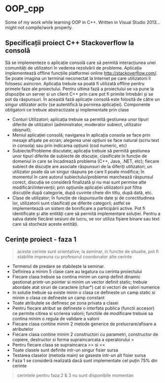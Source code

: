 # OOP_cpp
Some of my work while learning OOP in C++. Written in Visual Studio 2013... might not compile/work properly.

## Specificații proiect C++ Stackoverflow la consolă

Să se implementeze o aplicație consolă care să permită interacțiunea unei comunități de utilizatori în vederea rezolvării de probleme.
Aplicația implementează offline funcțiile platformei online http://stackoverflow.com/. Se poate imagina un terminal neconectat la Internet pe care utilizatorii îl folosesc asincron. Aplicația trebuie sa poată fi utilizată offline pentru primele faze ale proiectului.
Pentru ultima fază a proiectului se va pune la dispoziție un server si un client C++ prin care pot fi primite întrebări și se pot da răspunsuri. În această fază aplicație consolă este folosită de către un singur utilizator activ (se autentifică la pornirea aplicației). 
Componente obligatorii ce trebuie abstractizate și implementate prin clase 
- Conturi Utilizatori; aplicația trebuie sa permită gestiunea unor tipuri diferite de utilizatori (administrator, moderator subiect, utilizator obișnuit);  
- Meniul aplicației consolă; navigarea în aplicația consola se face prin mesaje afișate pe ecran; alegerea unei opțiuni se face natural (scriu text in consola) sau prin indicarea opțiunii (cod numeric, etc) 
- Subiecte/Probleme discutate; aplicația trebuie să permită gestiunea unor tipuri diferite de subiecte de discuție, clasificate în  funcție de domeniul in care se încadrează problema (C++, Java, .NET, etc); fiecare subiect de discuție are asociate răspunsuri de la diferiți utilizatori; un utilizator poate da un singur răspuns pe care îl poate modifica; în momentul în care autorul subiectului/problemei marchează răspunsul corect, discuția se consideră finalizată și nu mai sunt permise alte modificări/intervenții; prin opțiunile aplicației utilizatorii pot filtra discuțiile după categorie, după cuvinte cheie din titlu, după dată, etc.
- Clase de utilizator; în funcție de răspunsurile date și de corectitudinea lor, utilizatorii sunt clasificați pe diferite categorii; astfel se implementează un sistem de bonificare a participării active. 
Pot fi identificate și alte entități care să permită implementare soluției. 
Pentru a salva datele fiecărei sesiuni de lucru, se vor utiliza fișiere binare sau text care să stocheze aceste entități.   

## Cerințe proiect - faza 1
> aceste cerinte sunt orientative; la seminar, in functie de situatie, pot fi stabilite impreuna cu profesorul coordonator alte cerinte 
-	Termenul de predare se stabilește la seminar. 
-	Definirea a minim 5 clase care au legatura cu cerinta proiectului
-	Fiecare clasa trebuie sa contina minim un camp definit dinamic gestionat printr-un pointer si minim un vector definit static; trebuie abordate atat siruri de caractere (char*) cat si vectori de valori numerice
-	In solutie trebuie sa existe minin o clasa ce defineste un camp static si minim o clasa ce defineste un camp constant
-	Toate atributele se definesc pe zona privata a clasei
-	Pentru fiecare atribut se defineste o interfata publica (functii accesor) ce permite citirea si scrierea valorii; functiile de modificare trebuie sa contina minim o regula de validare a valorii
-	Fiecare clasa contine minim 2 metode generice de prelucrare/afisare a atributelor
-	Fiecare clasa contine minim 2 constructori cu parametri, constructor de copiere, destructor si forma supraincarcata a operatorului =
-	Pentru fiecare clasa se supraincarca >> si <<
-	Toate clasele sunt definite intr-un singur fisier sursa
-	Testarea claselor (metoda main) se gaseste intr-un alt fisier sursa
-	Faza 1 se consideră realizată dacă sunt implementate cel puțin 75% din cerinte
> cerintele pentru faza 2 & 3 nu sunt disponibile momentan
